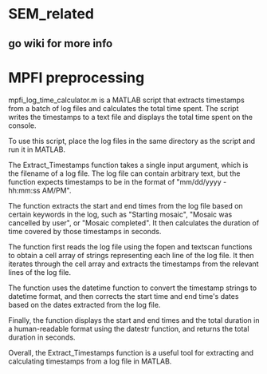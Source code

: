 # SEM_related

## go wiki for more info

# MPFI preprocessing

mpfi_log_time_calculator.m is a MATLAB script that extracts timestamps from a batch of log files and calculates the total time spent. The script writes the timestamps to a text file and displays the total time spent on the console. 

To use this script, place the log files in the same directory as the script and run it in MATLAB. 

The Extract_Timestamps function takes a single input argument, which is the filename of a log file. The log file can contain arbitrary text, but the function expects timestamps to be in the format of "mm/dd/yyyy - hh:mm:ss AM/PM".

The function extracts the start and end times from the log file based on certain keywords in the log, such as "Starting mosaic", "Mosaic was cancelled by user", or "Mosaic completed". It then calculates the duration of time covered by those timestamps in seconds.

The function first reads the log file using the fopen and textscan functions to obtain a cell array of strings representing each line of the log file. It then iterates through the cell array and extracts the timestamps from the relevant lines of the log file.

The function uses the datetime function to convert the timestamp strings to datetime format, and then corrects the start time and end time's dates based on the dates extracted from the log file.

Finally, the function displays the start and end times and the total duration in a human-readable format using the datestr function, and returns the total duration in seconds.

Overall, the Extract_Timestamps function is a useful tool for extracting and calculating timestamps from a log file in MATLAB.




